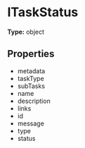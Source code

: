 # ITaskStatus


**Type:** object

## Properties
* metadata
* taskType
* subTasks
* name
* description
* links
* id
* message
* type
* status
